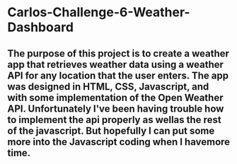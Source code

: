 # Carlos-Challenge-6-Weather-Dashboard

## The purpose of this project is to create a weather app that retrieves weather data using a weather API for any location that the user enters. The app was designed in HTML, CSS, Javascript, and with some implementation of the Open Weather API. Unfortunately I've been having trouble how to implement the api properly as wellas the rest of the javascript. But hopefully I can put some more into the Javascript coding when I havemore time.
